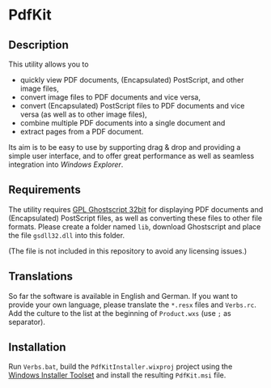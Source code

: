 PdfKit
======


Description
-----------
This utility allows you to

- quickly view PDF documents, (Encapsulated) PostScript, and other image files,
- convert image files to PDF documents and vice versa,
- convert (Encapsulated) PostScript files to PDF documents and vice versa
  (as well as to other image files),
- combine multiple PDF documents into a single document and
- extract pages from a PDF document.

Its aim is to be easy to use by supporting drag & drop and providing a simple
user interface, and to offer great performance as well as seamless integration
into *Windows Explorer*.


Requirements
------------
The utility requires [GPL Ghostscript 32bit](https://github.com/ArtifexSoftware/ghostpdl-downloads/releases/)
for displaying PDF documents and (Encapsulated) PostScript files, as well as
converting these files to other file formats.
Please create a folder named `lib`, download Ghostscript and place the file
`gsdll32.dll` into this folder.

(The file is not included in this repository to avoid any licensing issues.)


Translations
------------
So far the software is available in English and German. If you want to
provide your own language, please translate the `*.resx` files and `Verbs.rc`.
Add the culture to the list at the beginning of `Product.wxs` (use `;` as
separator).


Installation
------------
Run `Verbs.bat`, build the `PdfKitInstaller.wixproj` project using the
[Windows Installer Toolset](http://wixtoolset.org/) and install the resulting
`PdfKit.msi` file.
